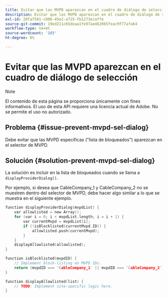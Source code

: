 ```yaml
---
title: Evitar que las MVPD aparezcan en el cuadro de diálogo de selección
description: Evitar que las MVPD aparezcan en el cuadro de diálogo de selección
exl-id: 20faf501-c006-45e2-a725-fb1273ecaffe
source-git-commit: 19ed211c65deaa1fe97ae462065feac9f77afa64
workflow-type: tm+mt
source-wordcount: '103'
ht-degree: 0%

---
```


# Evitar que las MVPD aparezcan en el cuadro de diálogo de selección

>[!NOTE]
>
>El contenido de esta página se proporciona únicamente con fines informativos. El uso de esta API requiere una licencia actual de Adobe. No se permite el uso no autorizado.

## Problema {#issue-prevent-mvpd-sel-dialog}

Debe evitar que las MVPD específicas (&quot;lista de bloqueados&quot;) aparezcan en el selector de MVPD.


## Solución {#solution-prevent-mvpd-sel-dialog}

La solución es incluir en la lista de bloqueados cuando se llama a `displayProviderDialog()`.

Por ejemplo, si desea que CableCompany_1 y CableCompany_2 no se muestren dentro del selector de MVPD, debe hacer algo similar a lo que se muestra en el siguiente ejemplo.

```C
function displayProviderDialog(mvpdList) {
    var allowlisted = new Array();
    for (var i = 0; i < mvpdList.length; i = i + 1) {
        var currentMvpd = mvpdList[i];
        if (!isBlocklisted(currentMvpd.ID)) {
            allowlisted.push(currentMvpd);
        }
    }
    displayAllowlisted(allowlisted);
}

function isBlocklisted(mvpdID) {
    // Implement block-listing on MVPD IDs.
    return (mvpdID === 'CableCompany_1' || mvpdID === 'CableCompany_2');
}

function displayAllowlisted(list) {
    // TODO: Implement site-specific logic here.
} 
```

<!--
**Related Information**

* [Allow MVPDs in the Selection Dialog](/help/authentication/allow-mvpd-selectn-dialog.md)
* **Code samples**
* [Programmer integration guide](/help/authentication/programmer-integration-guide-overview.md)
-->
